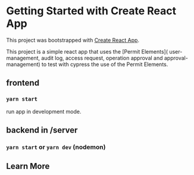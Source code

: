 # Getting Started with Create React App

This project was bootstrapped with [Create React App](https://github.com/facebook/create-react-app).

This project is a simple react app that uses the [Permit Elements]( user-management, audit log, access request,
operation approval and approval-management) to test with cypress the use of the Permit Elements.

## frontend
### `yarn start`

run app in development mode.


## backend in /server
### `yarn start` or `yarn dev` (nodemon)

## Learn More
